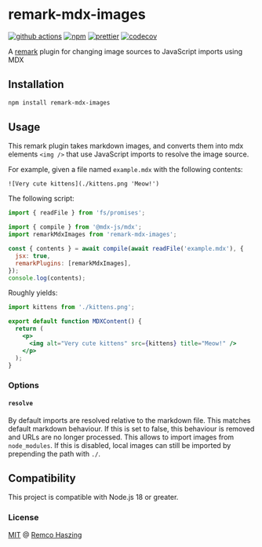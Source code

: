 # remark-mdx-images

[![github actions](https://github.com/remcohaszing/remark-mdx-images/actions/workflows/ci.yml/badge.svg)](https://github.com/remcohaszing/remark-mdx-images/actions/workflows/ci.yml)
[![npm](https://img.shields.io/npm/v/remark-mdx-images)](https://www.npmjs.com/package/remark-mdx-images)
[![prettier](https://img.shields.io/badge/code_style-prettier-ff69b4.svg)](https://prettier.io)
[![codecov](https://codecov.io/gh/remcohaszing/remark-mdx-images/branch/main/graph/badge.svg)](https://codecov.io/gh/remcohaszing/remark-mdx-images)

A [remark](https://remark.js.org) plugin for changing image sources to JavaScript imports using MDX

## Installation

```sh
npm install remark-mdx-images
```

## Usage

This remark plugin takes markdown images, and converts them into mdx elements `<img />` that use
JavaScript imports to resolve the image source.

For example, given a file named `example.mdx` with the following contents:

```mdx
![Very cute kittens](./kittens.png 'Meow!')
```

The following script:

```js
import { readFile } from 'fs/promises';

import { compile } from '@mdx-js/mdx';
import remarkMdxImages from 'remark-mdx-images';

const { contents } = await compile(await readFile('example.mdx'), {
  jsx: true,
  remarkPlugins: [remarkMdxImages],
});
console.log(contents);
```

Roughly yields:

```jsx
import kittens from './kittens.png';

export default function MDXContent() {
  return (
    <p>
      <img alt="Very cute kittens" src={kittens} title="Meow!" />
    </p>
  );
}
```

### Options

#### `resolve`

By default imports are resolved relative to the markdown file. This matches default markdown
behaviour. If this is set to false, this behaviour is removed and URLs are no longer processed. This
allows to import images from `node_modules`. If this is disabled, local images can still be imported
by prepending the path with `./`.

## Compatibility

This project is compatible with Node.js 18 or greater.

### License

[MIT](LICENSE.md) @ [Remco Haszing](https://github.com/remcohaszing)
